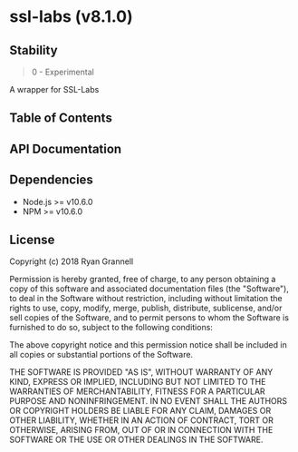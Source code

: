 
# ssl-labs (v8.1.0)

## Stability

> 0 - Experimental

A wrapper for SSL-Labs



## Table of Contents



## API Documentation

<!-- Generated by documentation.js. Update this documentation by updating the source code. -->


## Dependencies

- Node.js >= v10.6.0
- NPM >= v10.6.0

## License

Copyright (c) 2018 Ryan Grannell

Permission is hereby granted, free of charge, to any person obtaining a copy of this software and associated documentation files (the "Software"), to deal in the Software without restriction, including without limitation the rights to use, copy, modify, merge, publish, distribute, sublicense, and/or sell copies of the Software, and to permit persons to whom the Software is furnished to do so, subject to the following conditions:

The above copyright notice and this permission notice shall be included in all copies or substantial portions of the Software.

THE SOFTWARE IS PROVIDED "AS IS", WITHOUT WARRANTY OF ANY KIND, EXPRESS OR IMPLIED, INCLUDING BUT NOT LIMITED TO THE WARRANTIES OF MERCHANTABILITY, FITNESS FOR A PARTICULAR PURPOSE AND NONINFRINGEMENT. IN NO EVENT SHALL THE AUTHORS OR COPYRIGHT HOLDERS BE LIABLE FOR ANY CLAIM, DAMAGES OR OTHER LIABILITY, WHETHER IN AN ACTION OF CONTRACT, TORT OR OTHERWISE, ARISING FROM, OUT OF OR IN CONNECTION WITH THE SOFTWARE OR THE USE OR OTHER DEALINGS IN THE SOFTWARE.
